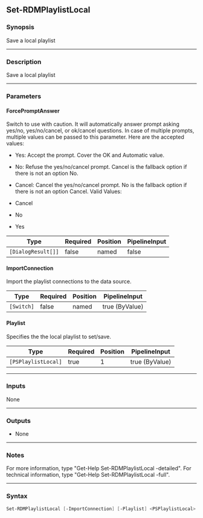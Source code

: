 Set-RDMPlaylistLocal
--------------------

### Synopsis
Save a local playlist

---

### Description

Save a local playlist

---

### Parameters
#### **ForcePromptAnswer**
Switch to use with caution. It will automatically answer prompt asking yes/no, yes/no/cancel, or ok/cancel questions. In case of multiple prompts, multiple values can be passed to this parameter. Here are the accepted values:
* Yes: Accept the prompt. Cover the OK and Automatic value.
* No: Refuse the yes/no/cancel prompt. Cancel is the fallback option if there is not an option No.
* Cancel: Cancel the yes/no/cancel prompt. No is the fallback option if there is not an option Cancel.
Valid Values:

* Cancel
* No
* Yes

|Type              |Required|Position|PipelineInput|
|------------------|--------|--------|-------------|
|`[DialogResult[]]`|false   |named   |false        |

#### **ImportConnection**
Import the playlist connections to the data source.

|Type      |Required|Position|PipelineInput |
|----------|--------|--------|--------------|
|`[Switch]`|false   |named   |true (ByValue)|

#### **Playlist**
Specifies the the local playlist to set/save.

|Type               |Required|Position|PipelineInput |
|-------------------|--------|--------|--------------|
|`[PSPlaylistLocal]`|true    |1       |true (ByValue)|

---

### Inputs
None

---

### Outputs
* None

---

### Notes
For more information, type "Get-Help Set-RDMPlaylistLocal -detailed". For technical information, type "Get-Help Set-RDMPlaylistLocal -full".

---

### Syntax
```PowerShell
Set-RDMPlaylistLocal [-ImportConnection] [-Playlist] <PSPlaylistLocal> [-ForcePromptAnswer <Cancel | No | Yes>] [<CommonParameters>]
```
